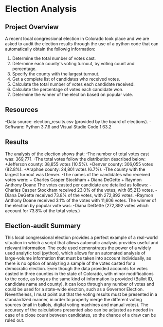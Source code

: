 # Election Analysis

## Project Overview

A recent local congressional election in Colorado took place and we are asked to audit the election results through the use of a python code that can automatically obtain the followig information:
1. Determine the total number of votes cast.
2. Determine each county's voting turnout, by voting count and percentage.
3. Specify the county with the largest turnout.
4. Get a complete list of  candidates who received votes.
5. Calculate the total number of votes each candidate received.
6. Calculate the percentage of votes each candidate won.
7. Determine the winner of the election based on popular vote.

## Resources
-Data source: election_results.csv (provided by the board of elections).
-Software: Python 3.7.6 and Visual Studio Code 1.63.2

## Results
The analysis of the election shows that:
-The number of total votes cast was: 369,771.
-The total votes follow the distribution described below:
    +Jefferson county: 38,855 votes (10.5%).
    +Denver county: 306,055 votes (82.8%).
    +Araphoe county: 24,801 votes (6.7%).
-The county with the largest turnout was Denver.
-The names of the candidates who received votes were:
    + Charles Casper Stockham
    + Diana DeGette
    + Raymon Anthony Doane
The votes casted per candidate are detailed as follows:
    -Charles Casper Stockham received 23.0% of the votes, with 85,213 votes.
    -Diana DeGette received 73.8% of the votes, with 272,892 votes.
    -Raymon Anthony Doane received 3.1% of the votes with 11,606 votes.
The winner of the election by popular vote was:
    -Diana DeGette (272,892 votes which account for 73.8% of the total votes.)

## Election-audit Summary
This local congressional election provides a perfect example of a real-world situation in which a script that allows automatic analysis provides useful and relevant information.
The code used demonstrates the power of a widely used analytic tool (python), which allows for an automated analysis of large-volume information that must be taken into account individually, as there is no option of analyzing a sample of the votes casted for a democratic election.
Even though  the data provided accounts for votes casted in three counties in the state of Colorado, with minor modifications to the code, as long as the same kind of information is provided (Ballot ID, candidate name and county), it can loop through any number of votes and could be used for a state-wide election, such as a Governor Election. Nevertheless, I must point out that the voting results must be presented in a standardized manner, in order to properly merge the different voting sources (mail in ballots, digital voting machines and manual votes).
The accuracy of the calculations presented also can be adjusted as needed in case of a close count between candidates, so the chance of a draw can be ruled out.